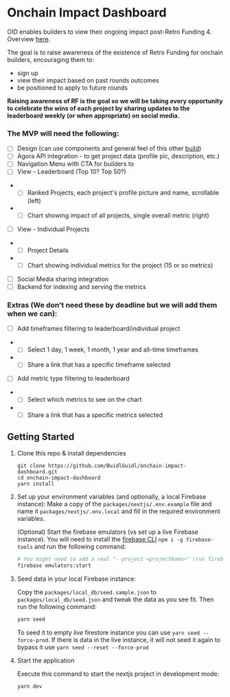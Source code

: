 # Onchain Impact Dashboard

OID enables builders to view their ongoing impact post-Retro Funding 4. Overview [here](https://plaid-cement-e44.notion.site/Post-Retro-Funding-4-Driving-Behavior-4952cf9a99d144759321d392e9612db4).

The goal is to raise awareness of the existence of Retro Funding for onchain builders, encouraging them to:
- sign up
- view their impact based on past rounds outcomes
- be positioned to apply to future rounds

__Raising awareness of RF is the goal so we will be taking every opportunity to celebrate the wins of each project by sharing updates to the leaderboard weekly (or when appropriate) on social media.__

### The MVP will need the following:
- [ ] Design (can use components and general feel of this other [build](https://www.figma.com/design/eVb3MoRIALsWo6AmcgfOiL/Retro-Funding-Round-4%3A-Sign-Up-%26-Application--(Public-Draft)?node-id=0-1&t=Be4LjY2TtxRvsiio-0))
- [ ] Agora API integration - to get project data (profile pic, description, etc.)
- [ ] Navigation Menu with CTA for builders to  
- [ ] View - Leaderboard (Top 10? Top 50?)
- - [ ] Ranked Projects, each project's profile picture and name, scrollable (left)
- - [ ] Chart showing impact of all projects, single overall metric (right) 
- [ ] View - Individual Projects
- - [ ] Project Details
- - [ ] Chart showing individual metrics for the project (15 or so metrics) 
- [ ] Social Media sharing integration 
- [ ] Backend for indexing and serving the metrics

### Extras (We don't need these by deadline but we will add them when we can): 
- [ ] Add timeframes filtering to leaderboard/individual project
- - [ ] Select 1 day, 1 week, 1 month, 1 year and all-time timeframes
- - [ ] Share a link that has a specific timeframe selected 
- [ ] Add metric type filtering to leaderboard
- - [ ] Select which metrics to see on the chart
- - [ ] Share a link that has a specific metrics selected

## Getting Started

1. Clone this repo & install dependencies

    ```
    git clone https://github.com/BuidlGuidl/onchain-impact-dashboard.git
    cd onchain-impact-dashboard
    yarn install
    ```

2. Set up your environment variables (and optionally, a local Firebase instance):
   Make a copy of the `packages/nextjs/.env.example` file and name it `packages/nextjs/.env.local` and fill in the required environment variables.

    (Optional) Start the firebase emulators (vs set up a live Firebase instance). You will need to install the [firebase CLI](https://firebase.google.com/docs/cli#install_the_firebase_cli) `npm i -g firebase-tools` and run the following command:

    ```bash
    # You might need to add a real "--project <projectName>" (run firebase projects:list)
    firebase emulators:start
    ```

3. Seed data in your local Firebase instance:

    Copy the `packages/local_db/seed.sample.json` to `packages/local_db/seed.json` and tweak the data as you see fit. Then run the following command:

    ```bash
    yarn seed
    ```

    To seed it to empty _*live*_ firestore instance you can use `yarn seed --force-prod`. If there is data in the live instance, it will not seed it again to bypass it use `yarn seed --reset --force-prod`

4. Start the application

    Execute this command to start the nextjs project in development mode:
    ```bash
    yarn dev
    ```
